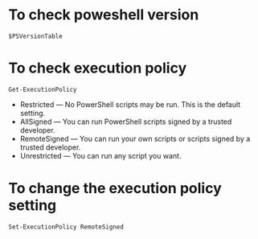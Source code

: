 # To check poweshell version

```
$PSVersionTable 
```

# To check execution policy

```
Get-ExecutionPolicy
```

- Restricted — No PowerShell scripts may be run. This is the default setting.
- AllSigned — You can run PowerShell scripts signed by a trusted developer.
- RemoteSigned — You can run your own scripts or scripts signed by a trusted developer.
- Unrestricted — You can run any script you want.

# To change the execution policy setting

```
Set-ExecutionPolicy RemoteSigned
```
